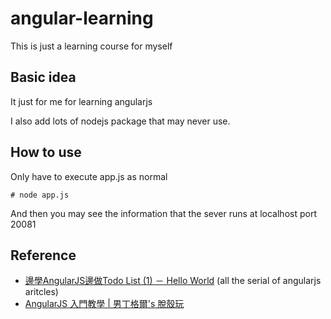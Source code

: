 angular-learning
================

This is just a learning course for myself

## Basic idea
It just for me for learning angularjs

I also add lots of nodejs package that may never use.

## How to use
Only have to execute app.js as normal

```
# node app.js
```

And then you may see the information that the sever runs at localhost port 20081


## Reference
- [邊學AngularJS邊做Todo List (1) － Hello World](http://ithelp.ithome.com.tw/question/10095041) (all the serial of angularjs aritcles)
- [AngularJS 入門教學 | 男丁格爾's 脫殼玩](http://abgne.tw/category/angularjs/angularjs-getting-stared/page/6)

